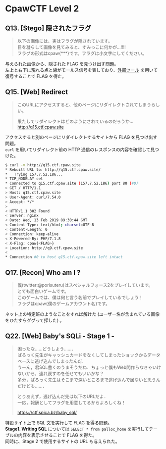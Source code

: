 # CpawCTF Level 2

## Q13. [Stego] 隠されたフラグ

> 以下の画像には、実はフラグが隠されています。  
> 目を凝らして画像を見てみると、すみっこに何かが…!!!!  
> フラグの形式はcpaw{***}です。フラグは小文字にしてください。

与えられた画像から、隠された FLAG を見つけ出す問題。  
左上と右下に現れる点と線がモールス信号を表しており、[外部ツール](http://morse.ariafloat.com/en/) を用いて復号することで FLAG を得た。

## Q15. [Web] Redirect

> このURLにアクセスすると、他のページにリダイレクトされてしまうらしい。
>
> 果たしてリダイレクトはどのようにされているのだろうか…  
> http://q15.ctf.cpaw.site 

アクセスすると別のページにリダイレクトするサイトから FLAG を見つけ出す問題。  
``curl`` を用いてリダイレクト前の HTTP 通信のレスポンスの内容を確認して見つけた。

```bash
$ curl -v http://q15.ctf.cpaw.site
* Rebuilt URL to: http://q15.ctf.cpaw.site/
*   Trying 157.7.52.186...
* TCP_NODELAY set
* Connected to q15.ctf.cpaw.site (157.7.52.186) port 80 (#0)
> GET / HTTP/1.1
> Host: q15.ctf.cpaw.site
> User-Agent: curl/7.54.0
> Accept: */*
>
< HTTP/1.1 302 Found
< Server: nginx
< Date: Wed, 13 Feb 2019 09:30:44 GMT
< Content-Type: text/html; charset=UTF-8
< Content-Length: 0
< Connection: keep-alive
< X-Powered-By: PHP/7.1.8
< X-Flag: cpaw{<FLAG>}
< Location: http://q9.ctf.cpaw.site
<
* Connection #0 to host q15.ctf.cpaw.site left intact
```

## Q17. [Recon] Who am I ?

> 僕(twitter:@porisuteru)はスペシャルフォース2をプレイしています。  
> とても面白いゲームです。  
> このゲームでは、僕は何と言う名前でプレイしているでしょう！  
> フラグはcpaw{僕のゲームアカウント名}です。

ネット上の特定班のようなことをすれば解けた (ユーザー名が含まれている画像をひたすらググって探した) 。

## Q22. [Web] Baby's SQLi - Stage 1 -

> 困ったな……どうしよう……．  
> ぱろっく先生がキャッシュカードをなくしてしまったショックからデータベースに逃げ込んでしまったんだ．  
> うーん，君SQL書くのうまそうだね．ちょっと僕もWeb問作らなきゃいけないから，連れ戻すのを任せてもいいかな？  
> 多分，ぱろっく先生はそこまで深いところまで逃げ込んで居ないと思うんだけども……．
>
> とりあえず，逃げ込んだ先は以下のURLだよ．  
> 一応，報酬としてフラグを用意してるからよろしくね！ 
>
> https://ctf.spica.bz/baby_sql/

特設サイト上で SQL 文を実行して FLAG を得る問題。  
**Stage1. Writing SQL** については ``SELECT * from palloc_home`` を実行してテーブルの内容を表示させることで FLAG を得た。  
同時に、Stage 2 で使用するサイトの URL も与えられた。
